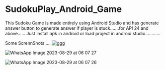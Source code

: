 # SudokuPlay_Android_Game
This Sudoku Game is made entirely using Android Studio  and has generate answer button to generate answer if player is stuck.......for API 24 and above......
Just install apk in android or load project in android studio............

Some ScrennShots.....
![ggg](https://github.com/Rahul16001/SudokuPlay_Android_Game/assets/98033138/b862460a-54e9-46ee-9035-2f8397c49ce2)

![WhatsApp Image 2023-08-29 at 06 07 27](https://github.com/Rahul16001/SudokuPlay_Android_Game/assets/98033138/452eeb52-03b7-4d0e-8b58-c8f9f5b1792e)

![WhatsApp Image 2023-08-29 at 06 07 26](https://github.com/Rahul16001/SudokuPlay_Android_Game/assets/98033138/5f545c68-57c1-4b45-b4b7-a84c2c0fb174)
